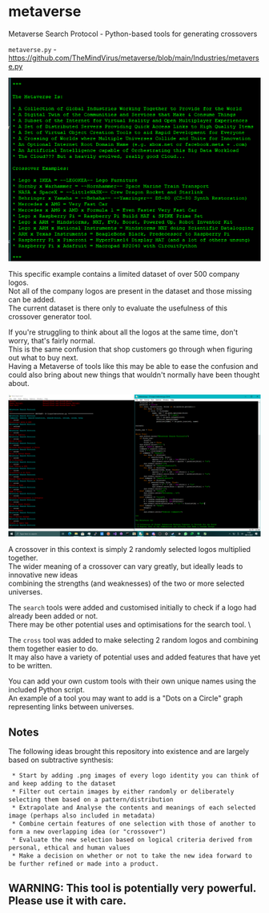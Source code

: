 # metaverse
Metaverse Search Protocol - Python-based tools for generating crossovers

`metaverse.py` - https://github.com/TheMindVirus/metaverse/blob/main/Industries/metaverse.py

![screenshot](https://github.com/TheMindVirus/metaverse/blob/main/screenshot.png)

This specific example contains a limited dataset of over 500 company logos. \
Not all of the company logos are present in the dataset and those missing can be added. \
The current dataset is there only to evaluate the usefulness of this crossover generator tool.

If you're struggling to think about all the logos at the same time, don't worry, that's fairly normal. \
This is the same confusion that shop customers go through when figuring out what to buy next. \
Having a Metaverse of tools like this may be able to ease the confusion and \
could also bring about new things that wouldn't normally have been thought about.

![screenshot2](https://github.com/TheMindVirus/metaverse/blob/main/screenshot2.png)

A crossover in this context is simply 2 randomly selected logos multiplied together. \
The wider meaning of a crossover can vary greatly, but ideally leads to innovative new ideas \
combining the strengths (and weaknesses) of the two or more selected universes.

The `search` tools were added and customised initially to check if a logo had already been added or not. \
There may be other potential uses and optimisations for the search tool. \

The `cross` tool was added to make selecting 2 random logos and combining them together easier to do. \
It may also have a variety of potential uses and added features that have yet to be written.

You can add your own custom tools with their own unique names using the included Python script. \
An example of a tool you may want to add is a "Dots on a Circle" graph representing links between universes.

## Notes

The following ideas brought this repository into existence and are largely based on subtractive synthesis:

```
 * Start by adding .png images of every logo identity you can think of and keep adding to the dataset
 * Filter out certain images by either randomly or deliberately selecting them based on a pattern/distribution
 * Extrapolate and Analyse the contents and meanings of each selected image (perhaps also included in metadata)
 * Combine certain features of one selection with those of another to form a new overlapping idea (or "crossover")
 * Evaluate the new selection based on logical criteria derived from personal, ethical and human values
 * Make a decision on whether or not to take the new idea forward to be further refined or made into a product.
```

## WARNING: This tool is potentially very powerful. Please use it with care.
